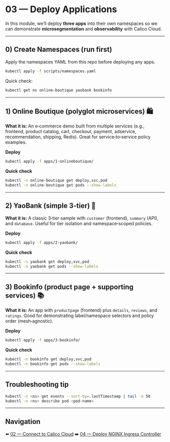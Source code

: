 # 03 — Deploy Applications

In this module, we’ll deploy **three apps** into their own namespaces so we can demonstrate **microsegmentation** and **observability** with Calico Cloud.

---

## 0) Create Namespaces (run first)

Apply the namespaces YAML from this repo before deploying any apps.

```bash
kubectl apply -f scripts/namespaces.yaml
```

Quick check:

```bash
kubectl get ns online-boutique yaobank bookinfo
```

---

## 1) Online Boutique (polyglot microservices) 🛍️

**What it is:** An e‑commerce demo built from multiple services (e.g., frontend, product catalog, cart, checkout, payment, adservice, recommendation, shipping, Redis). Great for service‑to‑service policy examples.

**Deploy**

```bash
kubectl apply -f apps/1-onlineboutique/
```

**Quick check**

```bash
kubectl -n online-boutique get deploy,svc,pod
kubectl -n online-boutique get pods --show-labels
```

---

## 2) YaoBank (simple 3‑tier) 🏦

**What it is:** A classic 3‑tier sample with `customer` (frontend), `summary` (API), and `database`. Useful for tier isolation and namespace‑scoped policies.

**Deploy**

```bash
kubectl apply -f apps/2-yaobank/
```

**Quick check**

```bash
kubectl -n yaobank get deploy,svc,pod
kubectl -n yaobank get pods --show-labels
```

---

## 3) Bookinfo (product page + supporting services) 📚

**What it is:** An app with `productpage` (frontend) plus `details`, `reviews`, and `ratings`. Good for demonstrating label/namespace selectors and policy order (mesh‑agnostic).

**Deploy**

```bash
kubectl apply -f apps/3-bookinfo/
```

**Quick check**

```bash
kubectl -n bookinfo get deploy,svc,pod
kubectl -n bookinfo get pods --show-labels
```

---

## Troubleshooting tip

```bash
kubectl -n <ns> get events --sort-by=.lastTimestamp | tail -n 50
kubectl -n <ns> describe pod <pod-name>
```

---

## Navigation

⬅️ [02 — Connect to Calico Cloud](./02-connect-calico-cloud.md)
➡️ [04 — Deploy NGINX Ingress Controller](./04-deploy-nginx.md)
